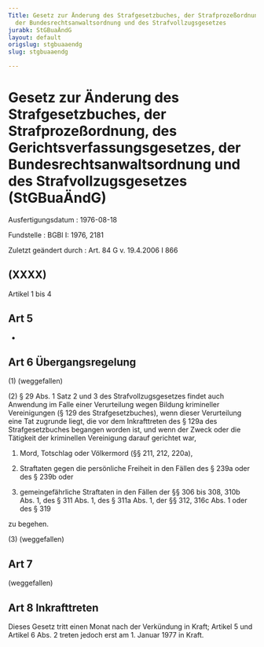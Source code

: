 ```yaml
---
Title: Gesetz zur Änderung des Strafgesetzbuches, der Strafprozeßordnung, des Gerichtsverfassungsgesetzes,
  der Bundesrechtsanwaltsordnung und des Strafvollzugsgesetzes
jurabk: StGBuaÄndG
layout: default
origslug: stgbuaaendg
slug: stgbuaaendg

---
```


# Gesetz zur Änderung des Strafgesetzbuches, der Strafprozeßordnung, des Gerichtsverfassungsgesetzes, der Bundesrechtsanwaltsordnung und des Strafvollzugsgesetzes (StGBuaÄndG)

Ausfertigungsdatum
:   1976-08-18

Fundstelle
:   BGBl I: 1976, 2181

Zuletzt geändert durch
:   Art. 84 G v. 19.4.2006 I 866


## (XXXX)

Artikel 1 bis 4


## Art 5

-


## Art 6 Übergangsregelung

(1) (weggefallen)

(2) § 29 Abs. 1 Satz 2 und 3 des Strafvollzugsgesetzes findet auch
Anwendung im Falle einer Verurteilung wegen Bildung krimineller
Vereinigungen (§ 129 des Strafgesetzbuches), wenn dieser Verurteilung
eine Tat zugrunde liegt, die vor dem Inkrafttreten des § 129a des
Strafgesetzbuches begangen worden ist, und wenn der Zweck oder die
Tätigkeit der kriminellen Vereinigung darauf gerichtet war,

1.  Mord, Totschlag oder Völkermord (§§ 211, 212, 220a),


2.  Straftaten gegen die persönliche Freiheit in den Fällen des § 239a
    oder des § 239b oder


3.  gemeingefährliche Straftaten in den Fällen der §§ 306 bis 308, 310b
    Abs. 1, des § 311 Abs. 1, des § 311a Abs. 1, der §§ 312, 316c Abs. 1
    oder des § 319



zu begehen.

(3) (weggefallen)


## Art 7

(weggefallen)


## Art 8 Inkrafttreten

Dieses Gesetz tritt einen Monat nach der Verkündung in Kraft; Artikel
5 und Artikel 6 Abs. 2 treten jedoch erst am 1. Januar 1977 in Kraft.

